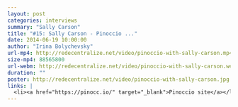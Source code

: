 ```yaml
---
layout: post
categories: interviews
summary: "Sally Carson"
title: "#15: Sally Carson - Pinoccio ..."
date: 2014-06-19 10:00:00
author: "Irina Bolychevsky"
url-mp4: http://redecentralize.net/video/pinoccio-with-sally-carson.mp4
size-mp4: 88565800
url-webm: http://redecentralize.net/video/pinoccio-with-sally-carson.webm
duration: ""
poster: http://redecentralize.net/video/pinoccio-with-sally-carson.jpg
links: |
  <li><a href="https://pinocc.io/" target="_blank">Pinoccio site</a></li>
---
```

